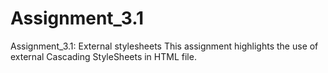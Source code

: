 # Assignment_3.1
Assignment_3.1: External stylesheets
This assignment highlights the use of external Cascading StyleSheets in HTML file.
